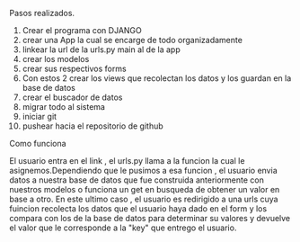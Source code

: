 Pasos realizados.

1. Crear el programa con DJANGO
2. crear una App la cual se encarge de todo organizadamente
3. linkear la url de la urls.py main al de la app
4. crear los modelos
5. crear sus respectivos forms
6. Con estos 2 crear los views que recolectan los datos y los guardan en la base de datos
7. crear el buscador de datos
8. migrar todo al sistema
9. iniciar git
10. pushear hacia el repositorio de github



  Como funciona 

El usuario entra en el link , el urls.py llama a la funcion la cual le asignemos.Dependiendo que le pusimos a esa funcion , el usuario envia datos a nuestra base de datos que fue construida anteriormente con nuestros modelos o funciona un get
en busqueda de obtener un valor en base a otro. En este ultimo caso , el usuario es redirigido a una urls cuya fuincion recolecta los datos que el usuario haya dado en el form y los compara con los de la base de datos para determinar su valores
y devuelve el valor que le corresponde a la "key" que entrego el usuario.
   

